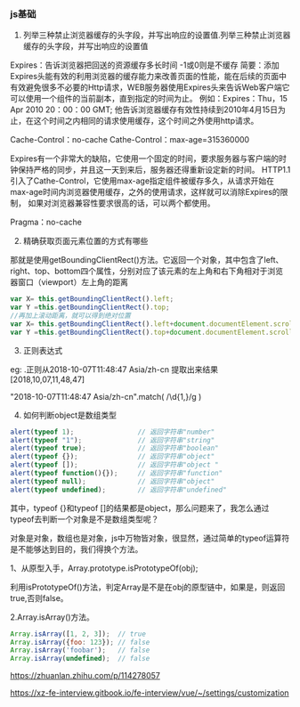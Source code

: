 ### js基础

1. 列举三种禁止浏览器缓存的头字段，并写出响应的设置值.列举三种禁止浏览器缓存的头字段，并写出响应的设置值

Expires：告诉浏览器把回送的资源缓存多长时间 -1或0则是不缓存 简要：添加Expires头能有效的利用浏览器的缓存能力来改善页面的性能，能在后续的页面中有效避免很多不必要的Http请求，WEB服务器使用Expires头来告诉Web客户端它可以使用一个组件的当前副本，直到指定的时间为止。 例如：Expires：Thu，15 Apr 2010 20：00：00 GMT; 他告诉浏览器缓存有效性持续到2010年4月15日为止，在这个时间之内相同的请求使用缓存，这个时间之外使用http请求。

Cache-Control：no-cache Cathe-Control：max-age=315360000

Expires有一个非常大的缺陷，它使用一个固定的时间，要求服务器与客户端的时钟保持严格的同步，并且这一天到来后，服务器还得重新设定新的时间。 HTTP1.1引入了Cathe-Control，它使用max-age指定组件被缓存多久，从请求开始在max-age时间内浏览器使用缓存，之外的使用请求，这样就可以消除Expires的限制， 如果对浏览器兼容性要求很高的话，可以两个都使用。

Pragma：no-cache

2. 精确获取页面元素位置的方式有哪些

那就是使用getBoundingClientRect()方法。它返回一个对象，其中包含了left、right、top、bottom四个属性，分别对应了该元素的左上角和右下角相对于浏览器窗口（viewport）左上角的距离

```js
var X= this.getBoundingClientRect().left;
var Y =this.getBoundingClientRect().top;
//再加上滚动距离，就可以得到绝对位置
var X= this.getBoundingClientRect().left+document.documentElement.scrollLeft;
var Y =this.getBoundingClientRect().top+document.documentElement.scrollTop;

```

3. 正则表达式

eg: .正则从2018-10-07T11:48:47 Asia/zh-cn 提取出来结果[2018,10,07,11,48,47]

"2018-10-07T11:48:47 Asia/zh-cn".match( /\d{1,}/g )

4. 如何判断object是数组类型

```js
alert(typeof 1);                // 返回字符串"number" 
alert(typeof "1");              // 返回字符串"string" 
alert(typeof true);             // 返回字符串"boolean" 
alert(typeof {});               // 返回字符串"object" 
alert(typeof []);               // 返回字符串"object " 
alert(typeof function(){});     // 返回字符串"function" 
alert(typeof null);             // 返回字符串"object" 
alert(typeof undefined);        // 返回字符串"undefined"
```

其中，typeof {}和typeof []的结果都是object，那么问题来了，我怎么通过typeof去判断一个对象是不是数组类型呢？

对象是对象，数组也是对象，js中万物皆对象，很显然，通过简单的typeof运算符是不能够达到目的，我们得换个方法。

1、从原型入手，Array.prototype.isPrototypeOf(obj);

利用isPrototypeOf()方法，判定Array是不是在obj的原型链中，如果是，则返回true,否则false。

2.Array.isArray()方法。

```js
Array.isArray([1, 2, 3]);  // true
Array.isArray({foo: 123}); // false
Array.isArray('foobar');   // false
Array.isArray(undefined);  // false
```


https://zhuanlan.zhihu.com/p/114278057

https://xz-fe-interview.gitbook.io/fe-interview/vue/~/settings/customization